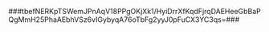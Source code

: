 ###tbefNERKpTSWemJPnAqV18PPgOKjXk1/HyiDrrXfKqdFjrqDAEHeeGbBaPQgMmH25PhaAEbhVSz6vIGybyqA76oTbFg2yyJ0pFuCX3YC3qs=###
